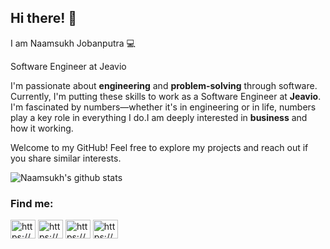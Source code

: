 ## Hi there! 👋

I am Naamsukh Jobanputra 💻

Software Engineer at Jeavio

I'm passionate about **engineering** and **problem-solving** through software. Currently, I'm putting these skills to work as a Software Engineer at **Jeavio**.
I'm fascinated by numbers—whether it's in engineering or in life, numbers play a key role in everything I do.I am deeply interested in **business** and how it working.

Welcome to my GitHub! Feel free to explore my projects and reach out if you share similar interests.


![Naamsukh's github stats](https://github-readme-stats.vercel.app/api/?username=Naamsukh&show_icons=true&title_color=ffd1dc&icon_color=79ff97&text_color=ffd1dc&bg_color=151515)

<h3 align="left">Find me:</h3>
<p align="left">
<a href="https://www.linkedin.com/in/naamsukh-jobanputra-1783601b1/" target="blank"><img align="center" src="https://raw.githubusercontent.com/rahuldkjain/github-profile-readme-generator/master/src/images/icons/Social/linked-in-alt.svg" alt="https://www.linkedin.com/in/naamsukh-jobanputra-1783601b1/" height="30" width="40" /></a>
<a href="https://www.instagram.com/naamsukh_/" target="blank"><img align="center" src="https://raw.githubusercontent.com/rahuldkjain/github-profile-readme-generator/master/src/images/icons/Social/instagram.svg" alt="https://www.instagram.com/naamsukh_/" height="30" width="40" /></a>
<a href="https://medium.com/@naamsukh" target="blank"><img align="center" src="https://raw.githubusercontent.com/rahuldkjain/github-profile-readme-generator/master/src/images/icons/Social/medium.svg" alt="https://medium.com/@naamsukh" height="30" width="40" /></a>
<a href="https://x.com/Naamsukh2/" target="blank"><img align="center" src="https://raw.githubusercontent.com/rahuldkjain/github-profile-readme-generator/master/src/images/icons/Social/twitter.svg" alt="https://x.com/Naamsukh2" height="30" width="40" /></a>
</p>
